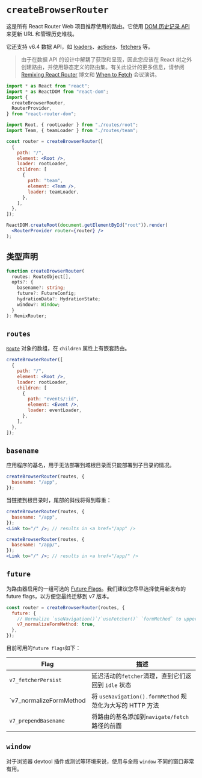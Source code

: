 # `createBrowserRouter`

这是所有 React Router Web 项目推荐使用的路由。它使用 [DOM 历史记录 API](https://developer.mozilla.org/en-US/docs/Web/API/History) 来更新 URL 和管理历史堆栈。

它还支持 v6.4 数据 API，如 [loaders](../route/loader)、[actions](../route/action)、[fetchers](../hooks/use-fetcher) 等。

> 由于在数据 API 的设计中解耦了获取和呈现，因此您应该在 React 树之外创建路由，并使用静态定义的路由集。有关此设计的更多信息，请参阅 [Remixing React Router](https://remix.run/blog/remixing-react-router) 博文和 [When to Fetch](https://www.youtube.com/watch?v=95B8mnhzoCM) 会议演讲。

```jsx
import * as React from "react";
import * as ReactDOM from "react-dom";
import {
  createBrowserRouter,
  RouterProvider,
} from "react-router-dom";

import Root, { rootLoader } from "./routes/root";
import Team, { teamLoader } from "./routes/team";

const router = createBrowserRouter([
  {
    path: "/",
    element: <Root />,
    loader: rootLoader,
    children: [
      {
        path: "team",
        element: <Team />,
        loader: teamLoader,
      },
    ],
  },
]);

ReactDOM.createRoot(document.getElementById("root")).render(
  <RouterProvider router={router} />
);
```

## 类型声明

```ts
function createBrowserRouter(
  routes: RouteObject[],
  opts?: {
    basename?: string;
    future?: FutureConfig;
    hydrationData?: HydrationState;
    window?: Window;
  }
): RemixRouter;
```

## `routes`

[`Route`](../components/route) 对象的数组，在 `children` 属性上有嵌套路由。

```jsx
createBrowserRouter([
  {
    path: "/",
    element: <Root />,
    loader: rootLoader,
    children: [
      {
        path: "events/:id",
        element: <Event />,
        loader: eventLoader,
      },
    ],
  },
]);
```

## `basename`

应用程序的基名，用于无法部署到域根目录而只能部署到子目录的情况。

```jsx
createBrowserRouter(routes, {
  basename: "/app",
});
```

当链接到根目录时，尾部的斜线将得到尊重：

```jsx
createBrowserRouter(routes, {
  basename: "/app",
});
<Link to="/" />; // results in <a href="/app" />

createBrowserRouter(routes, {
  basename: "/app/",
});
<Link to="/" />; // results in <a href="/app/" />
```

## `future`

为路由器启用的一组可选的 [Future Flags](../guides/api-development-strategy)。我们建议您尽早选择使用新发布的 future flags，以方便您最终迁移到 v7 版本。

```jsx
const router = createBrowserRouter(routes, {
  future: {
    // Normalize `useNavigation()`/`useFetcher()` `formMethod` to uppercase
    v7_normalizeFormMethod: true,
  },
});
```

目前可用的`future flags`如下：

| Flag                    | 描述                                                     |
| ----------------------- | -------------------------------------------------------- |
| `v7_fetcherPersist`     | 延迟活动的`fetcher`清理，直到它们返回到 `idle` 状态      |
| `v7_normalizeFormMethod | 将 `useNavigation().formMethod` 规范化为大写的 HTTP 方法 |
| `v7_prependBasename`    | 将路由的基名添加到`navigate/fetch`路径的前面             |

## `window`

对于浏览器 devtool 插件或测试等环境来说，使用与全局 `window` 不同的窗口非常有用。